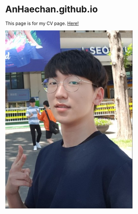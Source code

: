 # AnHaechan.github.io

This page is for my CV page. 
<a href = "https://anhaechan.github.io/"> Here! </a>

<img src = "img/haechan.an.jpg">
